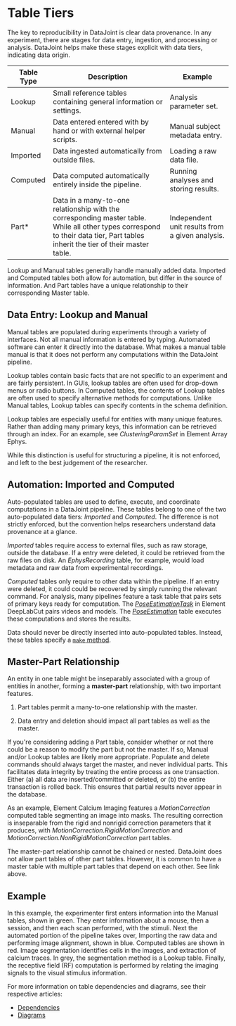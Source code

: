# Table Tiers

The key to reproducibility in DataJoint is clear data provenance. In any experiment,
there are stages for data entry, ingestion, and processing or analysis. DataJoint
helps make these stages explicit with data tiers, indicating data origin.

| Table Type | Description | Example |
| -- | -- | -- |
| Lookup | Small reference tables containing general information or settings. | Analysis parameter set. |
| Manual | Data entered entered with by hand or with external helper scripts. | Manual subject metadata entry. |
| Imported | Data ingested automatically from outside files. | Loading a raw data file. |
| Computed | Data computed automatically entirely inside the pipeline. | Running analyses and storing results. |  
| Part\* | Data in a many-to-one relationship with the corresponding master table. While all other types correspond to their data tier, Part tables inherit the tier of their master table. | Independent unit results from a given analysis. |

Lookup and Manual tables generally handle manually added data. Imported and Computed
tables both allow for automation, but differ in the source of information. And Part
tables have a unique relationship to their corresponding Master table.

## Data Entry: Lookup and Manual

Manual tables are populated during experiments through a variety of interfaces. Not all
manual information is entered by typing. Automated software can enter it directly into
the database. What makes a manual table manual is that it does not perform any
computations within the DataJoint pipeline. 

Lookup tables contain basic facts that are not specific to an experiment and are fairly
persistent. In GUIs, lookup tables are often used for drop-down menus or radio buttons.
In Computed tables, the contents of Lookup tables are often used to specify alternative
methods for computations. Unlike Manual tables, Lookup tables can specify contents in
the schema definition.

Lookup tables are especially useful for entities with many unique features. Rather than
adding many primary keys, this information can be retrieved through an index. For an
example, see *ClusteringParamSet* in Element Array Ephys.

<!-- TODO: Add link to ephys ClusteringParamSet -->

While this distinction is useful for structuring a pipeline, it is not enforced, and
left to the best judgement of the researcher.

## Automation: Imported and Computed

Auto-populated tables are used to define, execute, and coordinate computations in a
DataJoint pipeline. These tables belong to one of the two auto-populated data tiers:
*Imported* and *Computed*. The difference is not strictly enforced, but the convention
helps researchers understand data provenance at a glance.

*Imported* tables require access to external files, such as raw storage, outside the
 database. If a entry were deleted, it could be retrieved from the raw files on disk.
 An *EphysRecording* table, for example, would load metadata and raw data from
 experimental recordings. 

<!-- TODO: Add link to EphysRecording -->

*Computed* tables only require to other data within the pipeline. If an entry were
 deleted, it could could be recovered by simply running the relevant command. For 
 analysis, many pipelines feature a task table that pairs sets of primary keys ready
 for computation. The
 [*PoseEstimationTask*](https://datajoint.com/docs/elements/element-deeplabcut/0.2/api/element_deeplabcut/model/#element_deeplabcut.model.PoseEstimationTask)
 in Element DeepLabCut pairs videos and models. The 
 [*PoseEstimation*](https://datajoint.com/docs/elements/element-deeplabcut/0.2/api/element_deeplabcut/model/#element_deeplabcut.model.PoseEstimationTask)
 table executes these computations and stores the results.

Data should never be directly inserted into auto-populated tables. Instead, these tables
specify a [`make` method](../make-method). 

## Master-Part Relationship

An entity in one table might be inseparably associated with a group of entities in
another, forming a **master-part** relationship, with two important features.

1. Part tables permit a many-to-one relationship with the master. 

2. Data entry and deletion should impact all part tables as well as the master. 

If you're considering adding a Part table, consider whether or not there could be a
reason to modify the part but not the master. If so, Manual and/or Lookup tables are
likely more appropriate. Populate and delete commands should always target the master,
and never individual parts. This facilitates data integrity by treating the entire
process as one transaction. Either (a) all data are inserted/committed or deleted, or
(b) the entire transaction is rolled back. This ensures that partial results never
appear in the database.

As an example, Element Calcium Imaging features a *MotionCorrection* computed table
segmenting an image into masks. The resulting correction is inseparable from the rigid
and nonrigid correction parameters that it produces, with
*MotionCorrection.RigidMotionCorrection* and *MotionCorrection.NonRigidMotionCorrection*
 part tables. 

<!-- TODO: Add calcium imaging link -->

The master-part relationship cannot be chained or nested. DataJoint does not allow part
tables of other part tables. However, it is common to have a master table with multiple
part tables that depend on each other. See link above.

## Example

<!-- "src/images/concepts-table-tiers-diagram.md"-->

In this example, the experimenter first enters information into the Manual tables, shown
in green. They enter information about a mouse, then a session, and then each scan
performed, with the stimuli. Next the automated portion of the pipeline takes over,
Importing the raw data and performing image alignment, shown in blue. Computed tables
are shown in red. Image segmentation identifies cells in the images, and extraction of
calcium traces. In grey, the segmentation method is a Lookup table. Finally, the
receptive field (RF) computation is performed by relating the imaging signals to the
visual stimulus information.

For more information on table dependencies and diagrams, see their respective articles:

- [Dependencies](./dependencies)
- [Diagrams](../diagrams)
